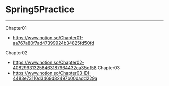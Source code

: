 # Spring5Practice
----
Chapter01
- https://www.notion.so/Chapter01-aa767a80f7ad47399924b34825fd50fd


Chapter02
- https://www.notion.so/Chapter02-408299313258463187964432ca35df58
Chapter03
- https://www.notion.so/Chapter03-DI-4483e73110d3469d82497b00dadd229a
